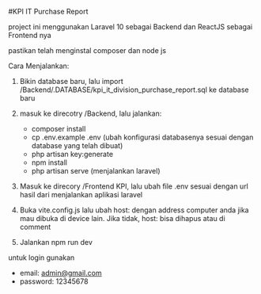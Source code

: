 #KPI IT Purchase Report

project ini menggunakan Laravel 10 sebagai Backend dan ReactJS sebagai Frontend nya

pastikan telah menginstal composer dan node js

Cara Menjalankan: 
1. Bikin database baru, lalu import  /Backend/.DATABASE/kpi_it_division_purchase_report.sql ke database baru
2. masuk ke direcotry /Backend, lalu jalankan:
   - composer install
   - cp .env.example .env (ubah konfigurasi databasenya sesuai dengan database yang telah dibuat)
   - php artisan key:generate
   - npm install
   - php artisan serve (menjalankan laravel)

3. Masuk ke direcory /Frontend KPI, lalu ubah file .env sesuai dengan url hasil dari menjalankan aplikasi laravel 
4. Buka vite.config.js lalu ubah host: dengan address computer anda jika mau dibuka di device lain. Jika tidak, host: bisa dihapus atau di comment
5. Jalankan npm run dev
 
untuk login gunakan

- email: admin@gmail.com
- password: 12345678
  
